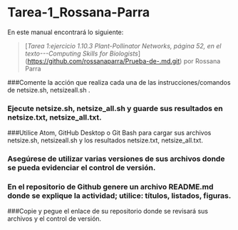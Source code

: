 # Tarea-1_Rossana-Parra

En este manual encontrará lo siguiente: 

> [*Tarea 1:ejercicio 1.10.3 Plant-Pollinator Networks, página 52, en el texto---Computing Skills for Biologists*] (https://github.com/rossanaparra/Prueba-de-.md.git)  por Rossana Parra

###Comente la acción que realiza cada una de las instrucciones/comandos de netsize.sh, netsizeall.sh .  

### Ejecute netsize.sh, netsize_all.sh y guarde sus resultados en netsize.txt, netsize_all.txt. 

###Utilice Atom, GitHub Desktop o Git Bash para cargar sus archivos netsize.sh, netsizeall.sh y los resultados netsize.txt, netsize_all.txt.   

### Asegúrese de utilizar varias versiones de sus archivos donde se pueda evidenciar el control de versión. 

### En el repositorio de Github genere un archivo README.md donde se explique la actividad; utilice: títulos, listados, figuras.  

###Copie y pegue el enlace de su repositorio donde se revisará sus archivos y el control de versión. 
